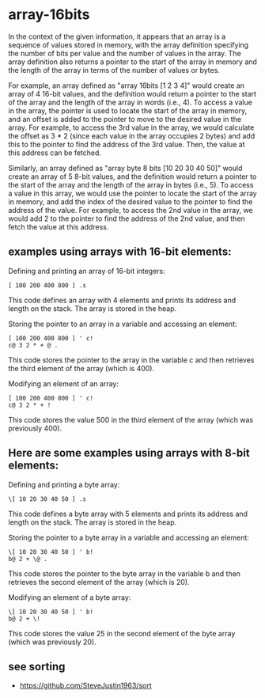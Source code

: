 # array-16bits


In the context of the given information, it appears that an array is a sequence of values stored in memory, with the array definition specifying the number of bits per value and the number of values in the array. The array definition also returns a pointer to the start of the array in memory and the length of the array in terms of the number of values or bytes.

For example, an array defined as "array 16bits [1 2 3 4]" would create an array of 4 16-bit values, and the definition would return a pointer to the start of the array and the length of the array in words (i.e., 4). To access a value in the array, the pointer is used to locate the start of the array in memory, and an offset is added to the pointer to move to the desired value in the array. For example, to access the 3rd value in the array, we would calculate the offset as 3 * 2 (since each value in the array occupies 2 bytes) and add this to the pointer to find the address of the 3rd value. Then, the value at this address can be fetched.

Similarly, an array defined as "array byte 8 bits [10 20 30 40 50]" would create an array of 5 8-bit values, and the definition would return a pointer to the start of the array and the length of the array in bytes (i.e., 5). To access a value in this array, we would use the pointer to locate the start of the array in memory, and add the index of the desired value to the pointer to find the address of the value. For example, to access the 2nd value in the array, we would add 2 to the pointer to find the address of the 2nd value, and then fetch the value at this address.

## examples using arrays with 16-bit elements:

Defining and printing an array of 16-bit integers:
```
[ 100 200 400 800 ] .s
```
This code defines an array with 4 elements and prints its address and length on the stack. The array is stored in the heap.

Storing the pointer to an array in a variable and accessing an element:
```
[ 100 200 400 800 ] ' c!
c@ 3 2 * + @ .
```
This code stores the pointer to the array in the variable c and then retrieves the third element of the array (which is 400).

Modifying an element of an array:
```
[ 100 200 400 800 ] ' c!
c@ 3 2 * + !
```
This code stores the value 500 in the third element of the array (which was previously 400).

## Here are some examples using arrays with 8-bit elements:

Defining and printing a byte array:
```
\[ 10 20 30 40 50 ] .s
```
This code defines a byte array with 5 elements and prints its address and length on the stack. The array is stored in the heap.

Storing the pointer to a byte array in a variable and accessing an element:
```
\[ 10 20 30 40 50 ] ' b!
b@ 2 + \@ .
```
This code stores the pointer to the byte array in the variable b and then retrieves the second element of the array (which is 20).

Modifying an element of a byte array:
```
\[ 10 20 30 40 50 ] ' b!
b@ 2 + \!
```
This code stores the value 25 in the second element of the byte array (which was previously 20).


## see sorting
- https://github.com/SteveJustin1963/sort


